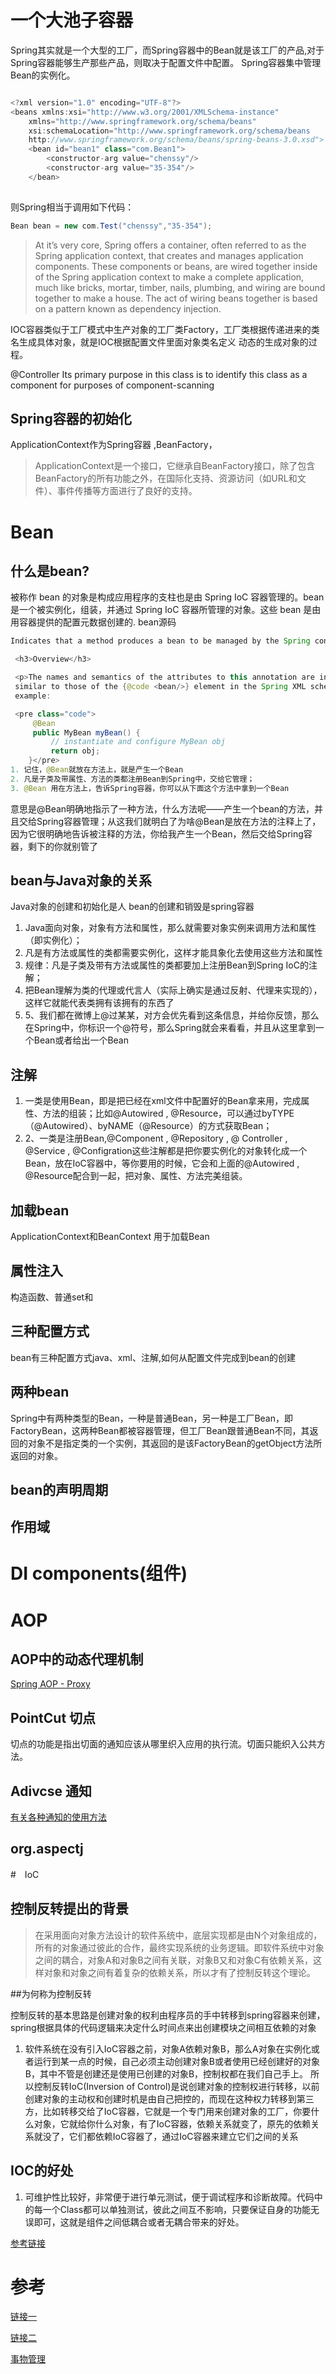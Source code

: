 # 一个大池子容器
Spring其实就是一个大型的工厂，而Spring容器中的Bean就是该工厂的产品,对于Spring容器能够生产那些产品，则取决于配置文件中配置。
Spring容器集中管理Bean的实例化。

```java

<?xml version="1.0" encoding="UTF-8"?>
<beans xmlns:xsi="http://www.w3.org/2001/XMLSchema-instance"
	xmlns="http://www.springframework.org/schema/beans"
	xsi:schemaLocation="http://www.springframework.org/schema/beans
	http://www.springframework.org/schema/beans/spring-beans-3.0.xsd">
	<bean id="bean1" class="com.Bean1">
		<constructor-arg value="chenssy"/>
		<constructor-arg value="35-354"/>
	</bean>
	
```

则Spring相当于调用如下代码：
```java
Bean bean = new com.Test("chenssy","35-354");
```
>At it’s very core, Spring offers a container, often referred to as the Spring application
context, that creates and manages application components.
These components
or beans, are wired together inside of the Spring application context to make a
complete application, much like bricks, mortar, timber, nails, plumbing, and wiring are
bound together to make a house.
The act of wiring beans together is based on a pattern known as dependency injection.

IOC容器类似于工厂模式中生产对象的工厂类Factory，工厂类根据传递进来的类名生成具体对象，就是IOC根据配置文件里面对象类名定义 动态的生成对象的过程。

@Controller
 Its primary purpose in this class is to identify this
 class as a component for purposes of component-scanning
 ## Spring容器的初始化
 ApplicationContext作为Spring容器 ,BeanFactory，
>ApplicationContext是一个接口，它继承自BeanFactory接口，除了包含BeanFactory的所有功能之外，在国际化支持、资源访问（如URL和文件）、事件传播等方面进行了良好的支持。
# Bean
## 什么是bean?
被称作 bean 的对象是构成应用程序的支柱也是由 Spring IoC 容器管理的。bean 是一个被实例化，组装，并通过 Spring IoC 容器所管理的对象。这些 bean 是由用容器提供的配置元数据创建的.
bean源码
```java
Indicates that a method produces a bean to be managed by the Spring container.

 <h3>Overview</h3>

 <p>The names and semantics of the attributes to this annotation are intentionally
 similar to those of the {@code <bean/>} element in the Spring XML schema. For
 example:

 <pre class="code">
     @Bean
     public MyBean myBean() {
         // instantiate and configure MyBean obj
         return obj;
    }</pre>
1. 记住，@Bean就放在方法上，就是产生一个Bean 
2. 凡是子类及带属性、方法的类都注册Bean到Spring中，交给它管理；
3. @Bean 用在方法上，告诉Spring容器，你可以从下面这个方法中拿到一个Bean
```
意思是@Bean明确地指示了一种方法，什么方法呢——产生一个bean的方法，并且交给Spring容器管理；从这我们就明白了为啥@Bean是放在方法的注释上了，因为它很明确地告诉被注释的方法，你给我产生一个Bean，然后交给Spring容器，剩下的你就别管了
## bean与Java对象的关系
Java对象的创建和初始化是人
bean的创建和销毁是spring容器
1. Java面向对象，对象有方法和属性，那么就需要对象实例来调用方法和属性（即实例化）；
2. 凡是有方法或属性的类都需要实例化，这样才能具象化去使用这些方法和属性
3. 规律：凡是子类及带有方法或属性的类都要加上注册Bean到Spring IoC的注解；
4. 把Bean理解为类的代理或代言人（实际上确实是通过反射、代理来实现的），这样它就能代表类拥有该拥有的东西了
5. 5、我们都在微博上@过某某，对方会优先看到这条信息，并给你反馈，那么在Spring中，你标识一个@符号，那么Spring就会来看看，并且从这里拿到一个Bean或者给出一个Bean
## 注解
1. 一类是使用Bean，即是把已经在xml文件中配置好的Bean拿来用，完成属性、方法的组装；比如@Autowired , @Resource，可以通过byTYPE（@Autowired）、byNAME（@Resource）的方式获取Bean；
2. 2、一类是注册Bean,@Component , @Repository , @ Controller , @Service , @Configration这些注解都是把你要实例化的对象转化成一个Bean，放在IoC容器中，等你要用的时候，它会和上面的@Autowired , @Resource配合到一起，把对象、属性、方法完美组装。 
## 加载bean
ApplicationContext和BeanContext 用于加载Bean
## 属性注入
构造函数、普通set和
   

## 三种配置方式
bean有三种配置方式java、xml、注解,如何从配置文件完成到bean的创建
## 两种bean
Spring中有两种类型的Bean，一种是普通Bean，另一种是工厂Bean，即FactoryBean，这两种Bean都被容器管理，但工厂Bean跟普通Bean不同，其返回的对象不是指定类的一个实例，其返回的是该FactoryBean的getObject方法所返回的对象。
## bean的声明周期
## 作用域
# DI components(组件)


# AOP

## AOP中的动态代理机制
[Spring AOP - Proxy](https://www.tutorialspoint.com/springaop/springaop_proxy.htm)


## PointCut 切点
切点的功能是指出切面的通知应该从哪里织入应用的执行流。切面只能织入公共方法。

## Adivcse 通知
[有关各种通知的使用方法](https://blog.csdn.net/topwqp/article/details/8695180)
## org.aspectj

#　IoC
## 控制反转提出的背景
>在采用面向对象方法设计的软件系统中，底层实现都是由N个对象组成的，所有的对象通过彼此的合作，最终实现系统的业务逻辑。即软件系统中对象之间的耦合，对象A和对象B之间有关联，对象B又和对象C有依赖关系，这样对象和对象之间有着复杂的依赖关系，所以才有了控制反转这个理论。

##为何称为控制反转

控制反转的基本思路是创建对象的权利由程序员的手中转移到spring容器来创建，spring根据具体的代码逻辑来决定什么时间点来出创建模块之间相互依赖的对象

1. 软件系统在没有引入IoC容器之前，对象A依赖对象B，那么A对象在实例化或者运行到某一点的时候，自己必须主动创建对象B或者使用已经创建好的对象B，其中不管是创建还是使用已创建的对象B，控制权都在我们自己手上。
所以控制反转IoC(Inversion of Control)是说创建对象的控制权进行转移，以前创建对象的主动权和创建时机是由自己把控的，而现在这种权力转移到第三方，比如转移交给了IoC容器，它就是一个专门用来创建对象的工厂，你要什么对象，它就给你什么对象，有了IoC容器，依赖关系就变了，原先的依赖关系就没了，它们都依赖IoC容器了，通过IoC容器来建立它们之间的关系

## IOC的好处
1. 可维护性比较好，非常便于进行单元测试，便于调试程序和诊断故障。代码中的每一个Class都可以单独测试，彼此之间互不影响，只要保证自身的功能无误即可，这就是组件之间低耦合或者无耦合带来的好处。

[参考链接](https://blog.csdn.net/bestone0213/article/details/47424255?utm_source=blogxgwz0)


# 参考

[链接一](https://blog.csdn.net/tuxedolinux/article/details/79056162)

[链接二](https://blog.csdn.net/bestone0213/article/details/47424255?utm_source=blogxgwz0)

[事物管理](https://blog.csdn.net/bao19901210/article/details/41724355?utm_source=blogxgwz2)